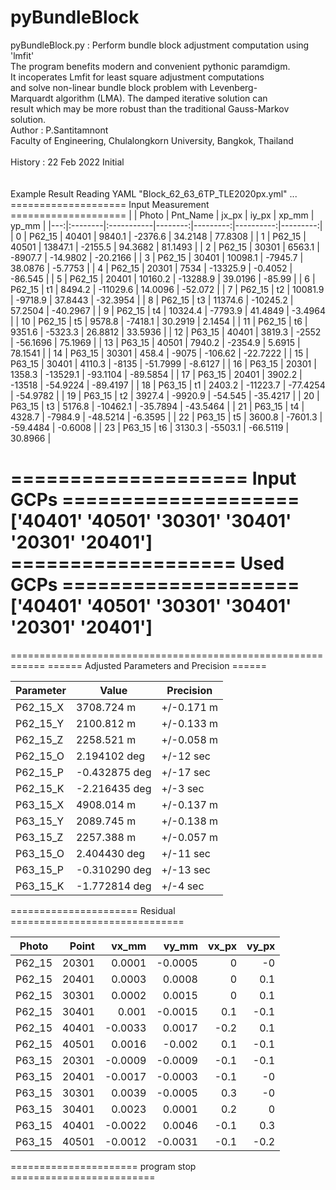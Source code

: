 # pyBundleBlock

pyBundleBlock.py : Perform bundle block adjustment computation using 'lmfit'</br>
        The program benefits modern and convenient  pythonic paramdigm.</br>
        It incoperates Lmfit for least square adjustment computations</br>
        and solve non-linear bundle block problem with Levenberg-</br>
        Marquardt algorithm (LMA). The damped iterative solution can</br>
        result which may be more robust than the traditional Gauss-Markov</br>
        solution.</br>
Author   : P.Santitamnont</br>
           Faculty of Engineering, Chulalongkorn University, Bangkok, Thailand</br>
</br>
History  : 22 Feb 2022  Initial</br>
</br>
</br>
Example Result
Reading YAML "Block_62_63_6TP_TLE2020px.yml" ...
==================== Input Measurement ====================
|    | Photo   | Pnt_Name   |   jx_px |    iy_px |     xp_mm |    yp_mm |
|---:|:--------|:-----------|--------:|---------:|----------:|---------:|
|  0 | P62_15  | 40401      |  9840.1 |  -2376.6 |   34.2148 |  77.8308 |
|  1 | P62_15  | 40501      | 13847.1 |  -2155.5 |   94.3682 |  81.1493 |
|  2 | P62_15  | 30301      |  6563.1 |  -8907.7 |  -14.9802 | -20.2166 |
|  3 | P62_15  | 30401      | 10098.1 |  -7945.7 |   38.0876 |  -5.7753 |
|  4 | P62_15  | 20301      |  7534   | -13325.9 |   -0.4052 | -86.545  |
|  5 | P62_15  | 20401      | 10160.2 | -13288.9 |   39.0196 | -85.99   |
|  6 | P62_15  | t1         |  8494.2 | -11029.6 |   14.0096 | -52.072  |
|  7 | P62_15  | t2         | 10081.9 |  -9718.9 |   37.8443 | -32.3954 |
|  8 | P62_15  | t3         | 11374.6 | -10245.2 |   57.2504 | -40.2967 |
|  9 | P62_15  | t4         | 10324.4 |  -7793.9 |   41.4849 |  -3.4964 |
| 10 | P62_15  | t5         |  9578.8 |  -7418.1 |   30.2919 |   2.1454 |
| 11 | P62_15  | t6         |  9351.6 |  -5323.3 |   26.8812 |  33.5936 |
| 12 | P63_15  | 40401      |  3819.3 |  -2552   |  -56.1696 |  75.1969 |
| 13 | P63_15  | 40501      |  7940.2 |  -2354.9 |    5.6915 |  78.1541 |
| 14 | P63_15  | 30301      |   458.4 |  -9075   | -106.62   | -22.7222 |
| 15 | P63_15  | 30401      |  4110.3 |  -8135   |  -51.7999 |  -8.6127 |
| 16 | P63_15  | 20301      |  1358.3 | -13529.1 |  -93.1104 | -89.5854 |
| 17 | P63_15  | 20401      |  3902.2 | -13518   |  -54.9224 | -89.4197 |
| 18 | P63_15  | t1         |  2403.2 | -11223.7 |  -77.4254 | -54.9782 |
| 19 | P63_15  | t2         |  3927.4 |  -9920.9 |  -54.545  | -35.4217 |
| 20 | P63_15  | t3         |  5176.8 | -10462.1 |  -35.7894 | -43.5464 |
| 21 | P63_15  | t4         |  4328.7 |  -7984.9 |  -48.5214 |  -6.3595 |
| 22 | P63_15  | t5         |  3600.8 |  -7601.3 |  -59.4484 |  -0.6008 |
| 23 | P63_15  | t6         |  3130.3 |  -5503.1 |  -66.5119 |  30.8966 |

==================== Input GCPs ====================
['40401' '40501' '30301' '30401' '20301' '20401']
=================== Used GCPs ====================
['40401' '40501' '30301' '30401' '20301' '20401']
====================================================
============================================================
====== Adjusted Parameters and Precision ======
<table>
<thead>
<tr><th>Parameter  </th><th>Value        </th><th>Precision  </th></tr>
</thead>
<tbody>
<tr><td>P62_15_X   </td><td>3708.724 m   </td><td>+/-0.171 m </td></tr>
<tr><td>P62_15_Y   </td><td>2100.812 m   </td><td>+/-0.133 m </td></tr>
<tr><td>P62_15_Z   </td><td>2258.521 m   </td><td>+/-0.058 m </td></tr>
<tr><td>P62_15_O   </td><td>2.194102 deg </td><td>+/-12 sec  </td></tr>
<tr><td>P62_15_P   </td><td>-0.432875 deg</td><td>+/-17 sec  </td></tr>
<tr><td>P62_15_K   </td><td>-2.216435 deg</td><td>+/-3 sec   </td></tr>
<tr><td>P63_15_X   </td><td>4908.014 m   </td><td>+/-0.137 m </td></tr>
<tr><td>P63_15_Y   </td><td>2089.745 m   </td><td>+/-0.138 m </td></tr>
<tr><td>P63_15_Z   </td><td>2257.388 m   </td><td>+/-0.057 m </td></tr>
<tr><td>P63_15_O   </td><td>2.404430 deg </td><td>+/-11 sec  </td></tr>
<tr><td>P63_15_P   </td><td>-0.310290 deg</td><td>+/-13 sec  </td></tr>
<tr><td>P63_15_K   </td><td>-1.772814 deg</td><td>+/-4 sec   </td></tr>
</tbody>
</table>
====================== Residual ==============================
<table>
<thead>
<tr><th>Photo  </th><th style="text-align: right;">     Point</th><th style="text-align: right;">  vx_mm</th><th style="text-align: right;">  vy_mm</th><th style="text-align: right;">  vx_px</th><th style="text-align: right;">  vy_px</th></tr>
</thead>
<tbody>
<tr><td>P62_15 </td><td style="text-align: right;">20301     </td><td style="text-align: right;"> 0.0001</td><td style="text-align: right;">-0.0005</td><td style="text-align: right;">    0  </td><td style="text-align: right;">   -0  </td></tr>
<tr><td>P62_15 </td><td style="text-align: right;">20401     </td><td style="text-align: right;"> 0.0003</td><td style="text-align: right;"> 0.0008</td><td style="text-align: right;">    0  </td><td style="text-align: right;">    0.1</td></tr>
<tr><td>P62_15 </td><td style="text-align: right;">30301     </td><td style="text-align: right;"> 0.0002</td><td style="text-align: right;"> 0.0015</td><td style="text-align: right;">    0  </td><td style="text-align: right;">    0.1</td></tr>
<tr><td>P62_15 </td><td style="text-align: right;">30401     </td><td style="text-align: right;"> 0.001 </td><td style="text-align: right;">-0.0015</td><td style="text-align: right;">    0.1</td><td style="text-align: right;">   -0.1</td></tr>
<tr><td>P62_15 </td><td style="text-align: right;">40401     </td><td style="text-align: right;">-0.0033</td><td style="text-align: right;"> 0.0017</td><td style="text-align: right;">   -0.2</td><td style="text-align: right;">    0.1</td></tr>
<tr><td>P62_15 </td><td style="text-align: right;">40501     </td><td style="text-align: right;"> 0.0016</td><td style="text-align: right;">-0.002 </td><td style="text-align: right;">    0.1</td><td style="text-align: right;">   -0.1</td></tr>
<tr><td>P63_15 </td><td style="text-align: right;">20301     </td><td style="text-align: right;">-0.0009</td><td style="text-align: right;">-0.0009</td><td style="text-align: right;">   -0.1</td><td style="text-align: right;">   -0.1</td></tr>
<tr><td>P63_15 </td><td style="text-align: right;">20401     </td><td style="text-align: right;">-0.0017</td><td style="text-align: right;">-0.0003</td><td style="text-align: right;">   -0.1</td><td style="text-align: right;">   -0  </td></tr>
<tr><td>P63_15 </td><td style="text-align: right;">30301     </td><td style="text-align: right;"> 0.0039</td><td style="text-align: right;">-0.0005</td><td style="text-align: right;">    0.3</td><td style="text-align: right;">   -0  </td></tr>
<tr><td>P63_15 </td><td style="text-align: right;">30401     </td><td style="text-align: right;"> 0.0023</td><td style="text-align: right;"> 0.0001</td><td style="text-align: right;">    0.2</td><td style="text-align: right;">    0  </td></tr>
<tr><td>P63_15 </td><td style="text-align: right;">40401     </td><td style="text-align: right;">-0.0022</td><td style="text-align: right;"> 0.0046</td><td style="text-align: right;">   -0.1</td><td style="text-align: right;">    0.3</td></tr>
<tr><td>P63_15 </td><td style="text-align: right;">40501     </td><td style="text-align: right;">-0.0012</td><td style="text-align: right;">-0.0031</td><td style="text-align: right;">   -0.1</td><td style="text-align: right;">   -0.2</td></tr>
</tbody>
</table>
====================== program stop =========================
